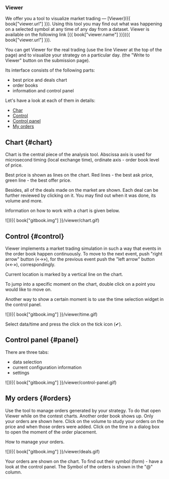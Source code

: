 ### Viewer

We offer you a tool to visualize market trading — [Viewer]({{ book["viewer.url"] }}).
Using this tool you may find out what was happening on a selected symbol at any time of any day from a dataset.
Viewer is available on the following link [{{ book["viewer.name"] }}]({{ book["viewer.url"] }}).

You can get Viewer for the real trading (use the line Viewer at the top of the page) and to visualize your strategy on a particular day. (the "Write to Viewer" button on the submission page).

Its interface consists of the following parts:

- best price and deals chart
- order books
- information and control panel

Let's have a look at each of them in details:

- [Char](#chart)
- [Control](#control)
- [Control panel](#panel)
- [My orders](#orders)

## Chart {#chart}

Chart is the central piece of the analysis tool.
Abscissa axis is used for microsecond timing (local exchange time), ordinate axis - order book level of price.

Best price is shown as lines on the chart.
Red lines - the best ask price, green line - the best offer price.

Besides, all of the deals made on the market are shown.
Each deal can be further reviewed by clicking on it. You may find out when it was done, its volume and more.

Information on how to work with a chart is given below.

![]({{ book["gitbook.img"] }}/viewer/chart.gif)

## Control {#control}

Viewer implements a market trading simulation in such a way that events in the order book happen continuously.
To move to the next event, push "right arrow" button («→»), for the previous event push the "left arrow" button  («←»), correspondingly.

Current location is marked by a vertical line on the chart.

To jump into a specific moment on the chart, double click on a point you would like to move on.

Another way to show a certain moment is to use the time selection widget in the control panel.

![]({{ book["gitbook.img"] }}/viewer/time.gif)

<!-- TODO(asalikhov): there is a task to simplify date/time panel -->
Select data/time and press the click on the tick icon (✔).

## Control panel {#panel}

There are three tabs:

- data selection
- current configuration information
- settings

![]({{ book["gitbook.img"] }}/viewer/control-panel.gif)

## My orders {#orders}

Use the tool to manage orders generated by your strategy.
To do that open Viewer while on the contest charts.
Another order book shows up. Only your orders are shown here.
Click on the volume to study your orders on the price and when those orders were added.
Click on the time in a dialog box to open the moment of the order placement.

How to manage your orders.

![]({{ book["gitbook.img"] }}/viewer/deals.gif)

Your orders are shown on the chart.
To find out their symbol (form) - have a look at the control panel.
The Symbol of the orders is shown in the "@" column.
